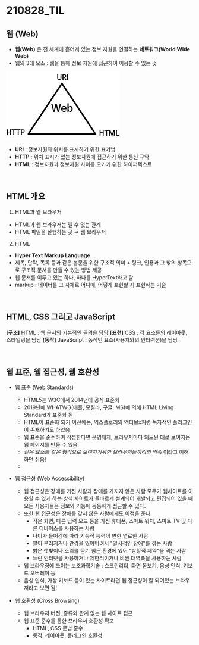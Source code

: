 # 210828_TIL

## 웹 (Web)

- **웹(Web)** 은 전 세계에 흩어져 있는 정보 자원을 연결하는 **네트워크(World Wide Web)**
- 웹의 3대 요소 : 웹을 통해 정보 자원에 접근하여 이용할  수 있는 것

![web](./web.png)

- **URI** : 정보자원의 위치를 표시하기 위한 표기법
- **HTTP** : 위치 표시가 있는 정보자원에 접근하기 위한 통신 규약
- **HTML** : 정보자원과 정보자원 사이를 오가기 위한 하이퍼텍스트

<br />

## HTML 개요

1. HTML과 웹 브라우저
- HTML과 웹 브라우저는 뗄 수 없는 관계
- HTML 파일을 실행하는 곳 ⇒ 웹 브라우저

2. HTML
- **Hyper Text Markup Language**
- 제목, 단락, 목록 등과 같은 본문을 위한 구조적 의미 + 링크, 인용과 그 밖의 항목으로 구조적 문서를 만들 수 있는 방법 제공
- 웹 문서를 이루고 있는 하나, 하나를 HyperText라고 함
- markup : 데이터를 그 자체로 어디에, 어떻게 표현할 지 표현하는 기술

<br />

## HTML, CSS 그리고 JavaScript

**[구조]** HTML : 웹 문서의 기본적인 골격을 담당
**[표현]** CSS : 각 요소들의 레이아웃, 스타일링을 담당
**[동작]** JavaScript : 동적인 요소(사용자와의 인터랙션)을 담당

<br />

## 웹 표준, 웹 접근성, 웹 호환성

- 웹 표준 (Web Standards)
    - HTML5는 W3C에서 2014년에 공식 표준화
    - 2019년에 WHATWG(애플, 모질라, 구글, MS)에 의해 HTML Living Standard가 표준화 됨
    - HTML이 표준화 되기 이전에는, 익스플로러의 액티브x처럼 독자적인 플러그인이 존재하기도 하였음
    - 웹 표준을 준수하여 작성한다면 운영체제, 브라우저마다 의도된 대로 보여지는 웹 페이지를 만들 수 있음
    - _같은 요소를 같은 형식으로 보여지기위한 브라우저들끼리의 약속_ 이라고 이해하면 쉬움!
    - 
- 웹 접근성 (Web Accessibility)
    - 웹 접근성은 장애를 가진 사람과 장애를 가지지 않은 사람 모두가 웹사이트를 이용할 수 있게 하는 방식
    사이트가 올바르게 설계되어 개발되고 편집되어 있을 때 모든 사용자들은 정보와 기능에 동등하게 접근할 수 있다.
    - 또한 웹 접근성은 장애를 갖지 않은 사람에게도 이점을 준다.
        - 작은 화면, 다른 입력 모드 등을 가진 휴대폰, 스마트 워치, 스마트  TV 및 다른 디바이스를 사용하는 사람
        - 나이가 들어감에 따라 기능적 능력이 변한 연로한 사람
        - 팔이 부러지거나 안경을 잃어버려서 "일시적인 장애"를 겪는 사람
        - 밝은 햇빛이나 소리를 듣기 힘든 환경에 있어 "상황적 제약"을 겪는 사람
        - 느린 인터넷을 사용하거나 제한적이거나 비싼 대역폭을 사용하는 사람
    - 웹 브라우징에 쓰이는 보조과학기술 : 스크린리더, 화면 돋보기, 음성 인식, 키보드 오버레이 등
    - 음성 인식, 가상 키보드 등이 있는 사이트라면 웹 접근성이 잘 되어있는 브라우저라고 보면 됨!

- 웹 호환성 (Cross Browsing)
    - 웹 브라우저 버전, 종류와 관계 없는 웹 사이트 접근
    - 웹 표준 준수를 통한 브라우저 호환성 확보
        - HTML, CSS 문법 준수
        - 동작, 레이아웃, 플러그인 호환성


